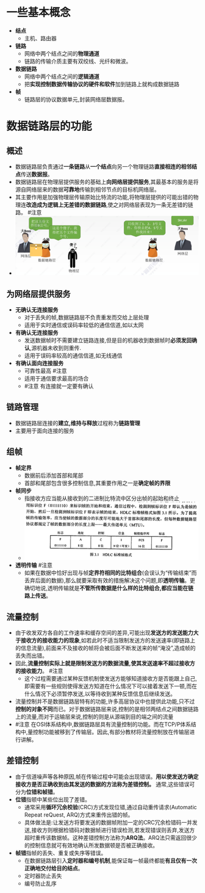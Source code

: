 # 一些基本概念
- **结点**
	- 主机、路由器
- **链路**
	- 网络中两个结点之间的**物理通道**
	- 链路的传输介质主要有双绞线、光纤和微波。
- **数据链路**
	- 网络中两个结点之间的**逻辑通道**
	- 把**实现控制数据传输协议的硬件和软件**加到链路上就构成数据链路
- **帧**
	- 链路层的协议数据单元,封装网络层数据报。

# 数据链路层的功能
## 概述
- 数据链路层负责通过**一条链路**从**一个结点**向另一个物理链路**直接相连的相邻结点**传送**数据报**。
- 数据链路层在物理层提供服务的基础上**向网络层提供服务**,其最基本的服务是将源自网络层来的数据**可靠地**传输到相邻节点的目标机网络层。
- 其主要作用是加强物理层传输原始比特流的功能,将物理层提供的可能出错的物理连**改造成为逻辑上无差错的数据链路**,使之对网络层表现为一条无差错的链路。 #注意 
- ![](attachments/Pasted%20image%2020221002194547.png)

## 为网络层提供服务
- **无确认无连接服务**
	- 对于丢失的帧,数据链路层不负责重发而交给上层处理
	- 适用于实时通信或误码率较低的通信信道,如以太网
- **有确认无连接服务**
	- 发送数据帧时不需要建立链路连接,但是目的机器收到数据帧时**必须发回确认**,源机器未收到则重传.
	- 适用于误码率较高的通信信道,如无线通信
- **有确认面向连接服务**
	- 可靠性最高 #注意 
	- 适用于通信要求最高的场合
	- #注意 有连接就一定要有确认
## 链路管理
- 数据链路层连接的**建立,维持与释放**过程称为**链路管理**
- 主要用于面向连接的服务
## 组帧
- **帧定界**
	- 数据前后添加首部和尾部
	- 首部和尾部包含很多控制信息,其重要作用之一是**确定帧的界限**
- **帧同步**
	- 指接收方应当能从接收到的二进制比特流中区分出帧的起始和终止
	- ![](attachments/Pasted%20image%2020221002195808.png)
- **透明传输** #注意
	- 如果在数据中恰好出现与帧**定界符相同的比特组合**(会误认为“传输结束”而丢弃后面的数据),那么就要采取有效的措施解决这个问题,即**透明传输**。更确切地说,透明传输就是**不管所传数据是什么样的比特组合,都应当能在链路上传送**。
## 流量控制
- 由于收发双方各自的工作速率和缓存空间的差异,可能出现**发送方的发送能力大于接收方的接收能力的现象**,如若此时不适当限制发送方的发送速率(即链路上的信息流量),前面来不及接收的帧将会被后面不断发送来的帧“淹没”,造成帧的丢失而出错。
- 因此,**流量控制实际上就是限制发送方的数据流量,使其发送速率不超过接收方的接收能力**。 #注意
	- 这个过程需要通过某种反馈机制使发送方能够知道接收方是否能跟上自己,即需要有一些规则使得发送方知道在什么情况下可以接着发送下一顿,而在什么情况下必须暂停发送,以等待收到某种反馈信息后继续发送。
- 流量控制并不是数据链路层特有的功能,许多高层协议中也提供此功能,只不过**控制的对象不同**而已。对于数据链路层来说,控制的是相邻两结点之间数据链路上的流量,而对于运输层来说,控制的则是从源端到目的端之间的流量
- #注意 在OSI体系结构中,数据链路层具有流量控制的功能。而在TCP/P体系结构中,量控制功能被移到了传输层。因此,有部分教材将流量控制放在传输层进行讲解。
## 差错控制
- 由于信道噪声等各种原因,帧在传输过程中可能会出现错误。**用以使发送方确定接收方是否正确收到由其发送的数据的方法称为差错控制。** 通常,这些错误可分为**位错和帧错**。
- **位错**指顿中某些位出现了差错。
	- 通常采用**循环冗余校验**(CRC)方式发现位错,通过自动重传请求(Automatic Repeat reQuest, ARQ)方式来重传出错的帧。
	- 具体做法是:让发送方将要发送的数据帧附加一定的CRC冗余检错码一并发送,接收方则根据检错码对数据帧进行错误检测,若发现错误则丢弃,发送方超时重传该数据帧。这种差错控制方法称为**ARQ法**。ARQ法只需返回很少的控制信息就可有效地确认所发数据顿是否被正确接收。
- **帧错**指帧的丢失、重复或失序等错误。
	- 在数据链路层引入**定时器和编号机制**,能保证每一帧最终都能**有且仅有一次正确地交付给目的结点**。
	- 定时器防止丢失
	- 编号防止乱序 <!--SR:!2022-10-15,3,250-->
